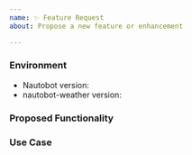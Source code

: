 ```yaml
---
name: ✨ Feature Request
about: Propose a new feature or enhancement

---
```


### Environment
* Nautobot version:  <!-- Example: 1.6.0 -->
* nautobot-weather version:  <!-- Example: 0.1.0 -->

<!--
    Describe in detail the new functionality you are proposing.
-->
### Proposed Functionality

<!--
    Convey an example use case for your proposed feature. Write from the
    perspective of a user who would benefit from the proposed
    functionality and describe how.
--->
### Use Case

